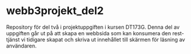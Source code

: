 # webb3projekt_del2

Repository för del två i projektuppgiften i kursen DT173G. 
Denna del av uppgiften går ut på att skapa en webbsida som kan konsumera den rest-tjänst vi tidigare skapat och skriva ut innehållet till skärmen för läsning av användaren.
